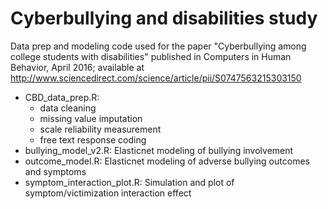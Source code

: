 # Cyberbullying and disabilities study

Data prep and modeling code used for the paper "Cyberbullying among college students with disabilities" published in Computers in Human Behavior, April 2016; available at http://www.sciencedirect.com/science/article/pii/S0747563215303150

* CBD_data_prep.R: 
  - data cleaning
  - missing value imputation
  - scale reliability measurement
  - free text response coding
* bullying_model_v2.R: Elasticnet modeling of bullying involvement
* outcome_model.R: Elasticnet modeling of adverse bullying outcomes and symptoms
* symptom_interaction_plot.R: Simulation and plot of symptom/victimization interaction effect
